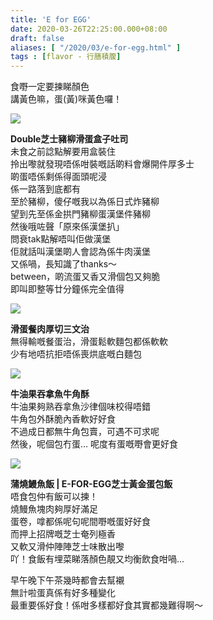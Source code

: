 ```yaml
---
title: 'E for EGG'
date: 2020-03-26T22:25:00.000+08:00
draft: false
aliases: [ "/2020/03/e-for-egg.html" ]
tags : [flavor - 行膳積腹]
---
```


食嘢一定要揀睇顏色  
講黃色嘛，蛋(黃)咪黃色囉！  

![](/images/eforegg.jpg)

**Double芝士豬柳滑蛋盒子吐司**  
未食之前諗點解要用盒裝住  
拎出嚟就發現唔係咁裝嘅話啲料會爆開件厚多士  
啲蛋唔係剩係得面頭呢浸  
係一路落到底都有  
至於豬柳，傻仔嘅我以為係日式炸豬柳  
望到先至係金拱門豬柳蛋漢堡件豬柳  
然後哦咗聲「原來係漢堡扒」  
問衰tak點解唔叫佢做漢堡  
佢就話叫漢堡啲人會認為係牛肉漢堡  
又係喎，長知識了thanks～  
between，啲流蛋又香又滑個包又夠脆  
即叫即整等廿分鐘係完全值得  

![](/images/eforegg1.jpg)

**滑蛋餐肉厚切三文治**  
無得輸嘅餐蛋治，滑蛋鬆軟麵包都係軟軟  
少有地唔抗拒唔係喪烘底嘅白麵包  

![](/images/eforegg2.jpg)

**牛油果吞拿魚牛角酥**  
牛油果夠熟吞拿魚沙律個味校得唔錯  
牛角包外酥脆內香軟好好食  
不過成日都無牛角包賣，可遇不可求呢  
然後，呢個包冇蛋... 呢度有蛋嘅嘢會更好食  

![](/images/eforegg3.jpg)

**蒲燒鰻魚飯 | E-FOR-EGG芝士黃金蛋包飯**  
唔食包仲有飯可以揀！  
燒鰻魚塊肉夠厚好滿足  
蛋卷，嗱都係呢句呢間嘢嘅蛋好好食  
而押上招牌嘅芝士奄列極香  
又軟又滑仲陣陣芝士味散出嚟  
吖！食飯有埋菜睇落顏色靚又均衡飲食咁喎...  
  
早午晚下午茶幾時都會去幫襯  
無計啦蛋真係有好多種變化  
最重要係好食！係咁多樣都好食其實都幾難得啊～